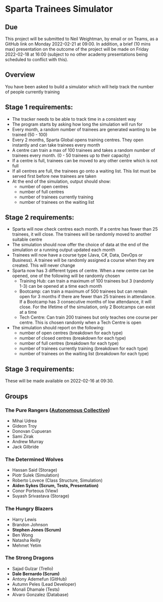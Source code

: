 # Sparta Trainees Simulator

## Due
This project will be submitted to Neil Weightman, by email or on Teams, as a GitHub link on Monday 2022-02-21 at 09:00. In addition, a brief (10 mins max) presentation on the outcome of the project will be made on Friday 2022-02-18 at 16:00 (subject to no other academy presentations being scheduled to conflict with this).

## Overview
You have been asked to build a simulator which will help track the number of people currently training

## Stage 1 requirements:
- The tracker needs to be able to track time in a consistent way
- The program starts by asking how long the simulation will run for
- Every month, a random number of trainees are generated wanting to be trained (50 - 100)
- Every 2 months, Sparta Global opens training centres. They open instantly and can take trainees every month
- A centre can train a max of 100 trainees and takes a random number of trainees every month. (0 - 50 trainees up to their capacity)
- If a centre is full, trainees can be moved to any other centre which is not full
- If all centres are full, the trainees go onto a waiting list. This list must be served first before new trainees are taken
- At the end of the simulation, output should show:
	- number of open centres
	- number of full centres
	- number of trainees currently training
	- number of trainees on the waiting list

## Stage 2 requirements:
- Sparta will now check centres each month. If a centre has fewer than 25 trainees, it will close. The trainees will be randomly moved to another suitable centre
- The simulation should now offer the choice of data at the end of the simulation or a running output updated each month
- Trainees will now have a course type (Java, C#, Data, DevOps or Business). A trainee will be randomly assigned a course when they are created. This will never change
- Sparta now has 3 different types of centre. When a new centre can be opened, one of the following will be randomly chosen
	- Training Hub: can train a maximum of 100 trainees but 3 (randomly 1-3) can be opened at a time each month
	- Bootcamp: can train a maximum of 500 trainees but can remain open for 3 months if there are fewer than 25 trainees in attendance. If a Bootcamp has 3 consecutive months of low attendance, it will close. For the lifetime of the simulation, only 2 Bootcamps can exist at a time
	- Tech Centre: Can train 200 trainees but only teaches one course per centre. This is chosen randomly when a Tech Centre is open
- The simulation should report on the following:
	- number of open centres (breakdown for each type)
	- number of closed centres (breakdown for each type)
	- number of full centres (breakdown for each type)
	- number of trainees currently training (breakdown for each type)
	- number of trainees on the waiting list (breakdown for each type)

## Stage 3 requirements:
These will be made available on 2022-02-16 at 09:30.

## Groups
### The Pure Rangers ([Autonomous Collective](https://www.youtube.com/watch?v=ACvXR0sQDkM))
- Mihai Udrea
- Gideon Troy
- Donovan Cupueran
- Sami Zirak
- Andrew Murray
- Jack Gilbride

### The Determined Wolves
- Hassan Said (Storage)
- Piotr Sulek (Simulation)
- Roberto Lovece (Class Structure, Simulation)
- **Aiden Sykes (Scrum, Tests, Presentation)**
- Conor Porteous (View)
- Suyash Srivastava (Storage)

### The Hungry Blazers
- Harry Lewis
- Brandon Johnson
- **Stephen Jones (Scrum)**
- Ben Wong
- Natasha Reilly
- Mehmet Yetim

### The Strong Dragons
- Sajad Gulzar (Trello)
- **Dale Bernardo (Scrum)**
- Antony Ademefun (GitHub)
- Autumn Peles (Lead Developer)
- Monali Dhamale (Tests)
- Alvaro Gonzalez (Database)